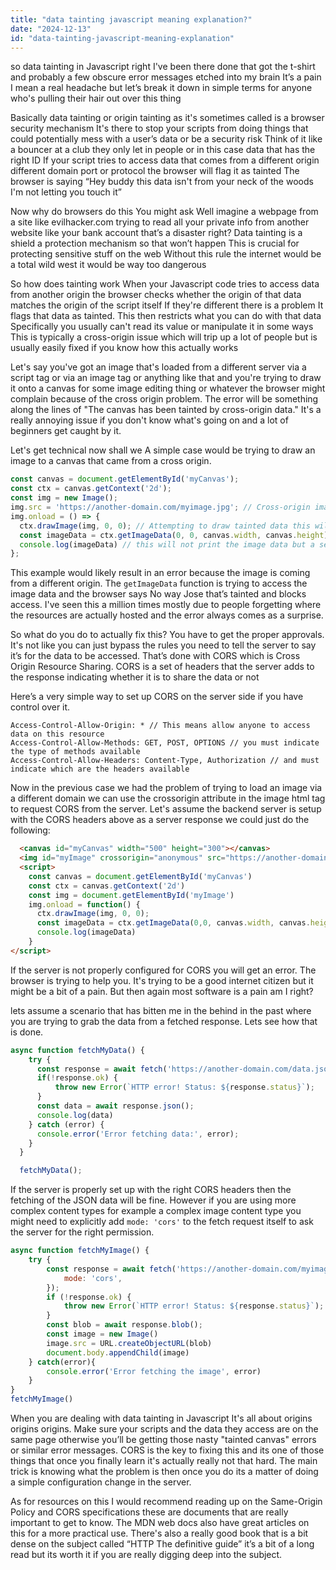 ```yaml
---
title: "data tainting javascript meaning explanation?"
date: "2024-12-13"
id: "data-tainting-javascript-meaning-explanation"
---
```


 so data tainting in Javascript right I've been there done that got the t-shirt and probably a few obscure error messages etched into my brain It’s a pain I mean a real headache but let’s break it down in simple terms for anyone who's pulling their hair out over this thing

Basically data tainting or origin tainting as it's sometimes called is a browser security mechanism It's there to stop your scripts from doing things that could potentially mess with a user’s data or be a security risk Think of it like a bouncer at a club they only let in people or in this case data that has the right ID If your script tries to access data that comes from a different origin different domain port or protocol the browser will flag it as tainted The browser is saying “Hey buddy this data isn't from your neck of the woods I'm not letting you touch it”

Now why do browsers do this You might ask Well imagine a webpage from a site like evilhacker.com trying to read all your private info from another website like your bank account that’s a disaster right? Data tainting is a shield a protection mechanism so that won’t happen This is crucial for protecting sensitive stuff on the web Without this rule the internet would be a total wild west it would be way too dangerous

So how does tainting work When your Javascript code tries to access data from another origin the browser checks whether the origin of that data matches the origin of the script itself If they're different there is a problem It flags that data as tainted. This then restricts what you can do with that data Specifically you usually can't read its value or manipulate it in some ways This is typically a cross-origin issue which will trip up a lot of people but is usually easily fixed if you know how this actually works

Let's say you've got an image that's loaded from a different server via a script tag or via an image tag or anything like that and you're trying to draw it onto a canvas for some image editing thing or whatever the browser might complain because of the cross origin problem. The error will be something along the lines of "The canvas has been tainted by cross-origin data." It's a really annoying issue if you don't know what's going on and a lot of beginners get caught by it.

Let's get technical now shall we A simple case would be trying to draw an image to a canvas that came from a cross origin.

```javascript
const canvas = document.getElementById('myCanvas');
const ctx = canvas.getContext('2d');
const img = new Image();
img.src = 'https://another-domain.com/myimage.jpg'; // Cross-origin image
img.onload = () => {
  ctx.drawImage(img, 0, 0); // Attempting to draw tainted data this will error
  const imageData = ctx.getImageData(0, 0, canvas.width, canvas.height) //this part here will cause the security error that people are so frustrated by
  console.log(imageData) // this will not print the image data but a security exception 
};

```

This example would likely result in an error because the image is coming from a different origin. The `getImageData` function is trying to access the image data and the browser says No way Jose that’s tainted and blocks access. I've seen this a million times mostly due to people forgetting where the resources are actually hosted and the error always comes as a surprise.

So what do you do to actually fix this? You have to get the proper approvals. It's not like you can just bypass the rules you need to tell the server to say it’s  for the data to be accessed. That’s done with CORS which is Cross Origin Resource Sharing. CORS is a set of headers that the server adds to the response indicating whether it is  to share the data or not

Here’s a very simple way to set up CORS on the server side if you have control over it.

```
Access-Control-Allow-Origin: * // This means allow anyone to access data on this resource
Access-Control-Allow-Methods: GET, POST, OPTIONS // you must indicate the type of methods available
Access-Control-Allow-Headers: Content-Type, Authorization // and must indicate which are the headers available
```

Now in the previous case we had the problem of trying to load an image via a different domain we can use the crossorigin attribute in the image html tag to request CORS from the server. Let's assume the backend server is setup with the CORS headers above as a server response we could just do the following:

```html
  <canvas id="myCanvas" width="500" height="300"></canvas>
  <img id="myImage" crossorigin="anonymous" src="https://another-domain.com/myimage.jpg" />
  <script>
    const canvas = document.getElementById('myCanvas')
    const ctx = canvas.getContext('2d')
    const img = document.getElementById('myImage')
    img.onload = function() {
      ctx.drawImage(img, 0, 0);
      const imageData = ctx.getImageData(0,0, canvas.width, canvas.height)
      console.log(imageData)
    }
</script>
```

If the server is not properly configured for CORS you will get an error. The browser is trying to help you. It's trying to be a good internet citizen but it might be a bit of a pain. But then again most software is a pain am I right?

lets assume a scenario that has bitten me in the behind in the past where you are trying to grab the data from a fetched response. Lets see how that is done.

```javascript
async function fetchMyData() {
    try {
      const response = await fetch('https://another-domain.com/data.json');
      if(!response.ok) {
          throw new Error(`HTTP error! Status: ${response.status}`);
      }
      const data = await response.json();
      console.log(data)
    } catch (error) {
      console.error('Error fetching data:', error);
    }
  }

  fetchMyData();

```

If the server is properly set up with the right CORS headers then the fetching of the JSON data will be fine. However if you are using more complex content types for example a complex image content type you might need to explicitly add `mode: 'cors'` to the fetch request itself to ask the server for the right permission.

```javascript
async function fetchMyImage() {
    try {
        const response = await fetch('https://another-domain.com/myimage.jpg', {
            mode: 'cors',
        });
        if (!response.ok) {
            throw new Error(`HTTP error! Status: ${response.status}`);
        }
        const blob = await response.blob();
        const image = new Image()
        image.src = URL.createObjectURL(blob)
        document.body.appendChild(image)
    } catch(error){
        console.error('Error fetching the image', error)
    }
}
fetchMyImage()

```

When you are dealing with data tainting in Javascript It's all about origins origins origins. Make sure your scripts and the data they access are on the same page otherwise you’ll be getting those nasty "tainted canvas" errors or similar error messages. CORS is the key to fixing this and its one of those things that once you finally learn it's actually really not that hard. The main trick is knowing what the problem is then once you do its a matter of doing a simple configuration change in the server.

As for resources on this I would recommend reading up on the Same-Origin Policy and CORS specifications these are documents that are really important to get to know. The MDN web docs also have great articles on this for a more practical use. There's also a really good book that is a bit dense on the subject called “HTTP The definitive guide” it’s a bit of a long read but its worth it if you are really digging deep into the subject.
